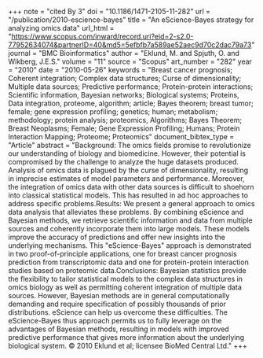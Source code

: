 +++
note = "cited By 3"
doi = "10.1186/1471-2105-11-282"
url = "/publication/2010-escience-bayes"
title = "An eScience-Bayes strategy for analyzing omics data"
url_html = "https://www.scopus.com/inward/record.uri?eid=2-s2.0-77952634074&partnerID=40&md5=5efbfb7a589ae52aec9d70c2dac79a73"
journal = "BMC Bioinformatics"
author = "Eklund, M. and Spjuth, O. and Wikberg, J.E.S."
volume = "11"
source = "Scopus"
art_number = "282"
year = "2010"
date = "2010-05-26"
keywords = "Breast cancer prognosis;  Coherent integration;  Complex data structures;  Curse of dimensionality;  Multiple data sources;  Predictive performance;  Protein-protein interactions;  Scientific information, Bayesian networks;  Biological systems;  Proteins, Data integration, proteome, algorithm;  article;  Bayes theorem;  breast tumor;  female;  gene expression profiling;  genetics;  human;  metabolism;  methodology;  protein analysis;  proteomics, Algorithms;  Bayes Theorem;  Breast Neoplasms;  Female;  Gene Expression Profiling;  Humans;  Protein Interaction Mapping;  Proteome;  Proteomics"
document_bibtex_type = "Article"
abstract = "Background: The omics fields promise to revolutionize our understanding of biology and biomedicine. However, their potential is compromised by the challenge to analyze the huge datasets produced. Analysis of omics data is plagued by the curse of dimensionality, resulting in imprecise estimates of model parameters and performance. Moreover, the integration of omics data with other data sources is difficult to shoehorn into classical statistical models. This has resulted in ad hoc approaches to address specific problems.Results: We present a general approach to omics data analysis that alleviates these problems. By combining eScience and Bayesian methods, we retrieve scientific information and data from multiple sources and coherently incorporate them into large models. These models improve the accuracy of predictions and offer new insights into the underlying mechanisms. This \"eScience-Bayes\" approach is demonstrated in two proof-of-principle applications, one for breast cancer prognosis prediction from transcriptomic data and one for protein-protein interaction studies based on proteomic data.Conclusions: Bayesian statistics provide the flexibility to tailor statistical models to the complex data structures in omics biology as well as permitting coherent integration of multiple data sources. However, Bayesian methods are in general computationally demanding and require specification of possibly thousands of prior distributions. eScience can help us overcome these difficulties. The eScience-Bayes thus approach permits us to fully leverage on the advantages of Bayesian methods, resulting in models with improved predictive performance that gives more information about the underlying biological system. © 2010 Eklund et al; licensee BioMed Central Ltd."
+++


